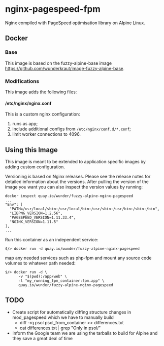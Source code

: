 # nginx-pagespeed-fpm

Nginx compiled with PageSpeed optimisation library on Alpine Linux.
 

## Docker
 
### Base

This image is based on the fuzzy-alpine-base image https://github.com/wunderkraut/image-fuzzy-alpine-base.

### Modifications

This image adds the following files:

#### /etc/nginx/nginx.conf

This is a custom nginx configuration:

1. runs as app;
2. include additional configs from `/etc/nginx/conf.d/*.conf`;
3. limit worker connections to 4096.

## Using this Image

This image is meant to be extended to application specific images by adding custom configuration.

Versioning is based on Nginx releases. Please see the release notes for detailed information about the versions. After pulling the version of the image you want you can also inspect the version values by running:
```
docker inspect quay.io/wunder/fuzzy-alpine-nginx-pagespeed
...
"Env": [
  "PATH=/usr/local/sbin:/usr/local/bin:/usr/sbin:/usr/bin:/sbin:/bin",
  "LIBPNG_VERSION=1.2.56",
  "PAGESPEED_VERSION=1.11.33.4",
  "NGINX_VERSION=1.11.5"
],
...
```

Run this container as an independent service:

```
$/> docker run -d quay.io/wunder/fuzzy-alpine-nginx-pagespeed
```

map any needed services such as php-fpm and mount any source code volumes to whatever path needed:

```
$/> docker run -d \
      -v "$(pwd):/app/web" \
      -l "my_running_fpm_container:fpm.app" \
      quay.io/wunder/fuzzy-alpine-nginx-pagespeed
```

## TODO

- Create script for automatically diffing structure changes in mod_pagespeed which we have to manually build
  - diff -rq psol psol_from_container >> differences.txt
  - cat differences.txt | grep "Only in psol/"
- Inform the Google team we are using the tarballs to build for Alpine and they save a great deal of time
